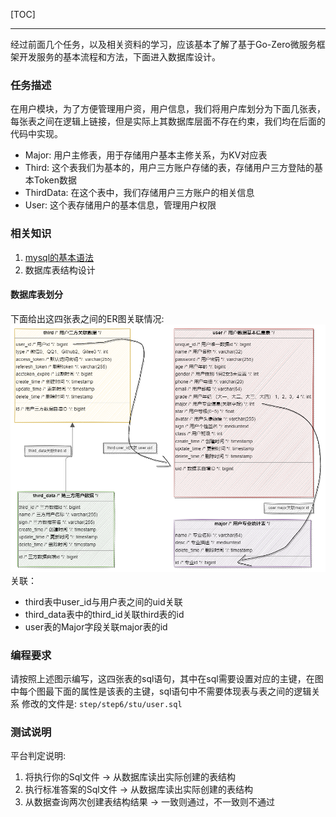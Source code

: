 [TOC]

---
经过前面几个任务，以及相关资料的学习，应该基本了解了基于Go-Zero微服务框架开发服务的基本流程和方法，下面进入数据库设计。
### 任务描述
在用户模块，为了方便管理用户资，用户信息，我们将用户库划分为下面几张表，每张表之间在逻辑上链接，但是实际上其数据库层面不存在约束，我们均在后面的代码中实现。
- Major: 用户主修表，用于存储用户基本主修关系，为KV对应表
- Third: 这个表我们为基本的，用户三方账户存储的表，存储用户三方登陆的基本Token数据
- ThirdData: 在这个表中，我们存储用户三方账户的相关信息
- User: 这个表存储用户的基本信息，管理用户权限
### 相关知识
1. [mysql的基本语法](https://www.runoob.com/mysql/mysql-tutorial.html)
2. 数据库表结构设计

#### 数据库表划分
下面给出这四张表之间的ER图关联情况:
![用户库结构关系](/step/step6/doc/user_database.drawio.png)
关联：
- third表中user_id与用户表之间的uid关联
- third_data表中的third_id关联third表的id
- user表的Major字段关联major表的id
### 编程要求
请按照上述图示编写，这四张表的sql语句，其中在sql需要设置对应的主键，在图中每个图最下面的属性是该表的主键，sql语句中不需要体现表与表之间的逻辑关系
修改的文件是: `step/step6/stu/user.sql`
### 测试说明
平台判定说明:
1. 将执行你的Sql文件 -> 从数据库读出实际创建的表结构
2. 执行标准答案的Sql文件 -> 从数据库读出实际创建的表结构
3. 从数据查询两次创建表结构结果 -> 一致则通过，不一致则不通过
